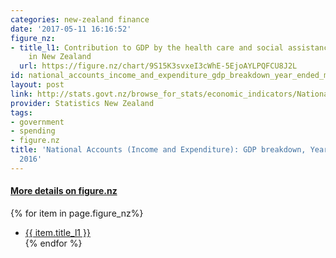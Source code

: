 ```yaml
---
categories: new-zealand finance
date: '2017-05-11 16:16:52'
figure_nz:
- title_l1: Contribution to GDP by the health care and social assistance industry
    in New Zealand
  url: https://figure.nz/chart/9S15K3svxeI3cWhE-5EjoAYLPQFCU8J2L
id: national_accounts_income_and_expenditure_gdp_breakdown_year_ended_march_2016
layout: post
link: http://stats.govt.nz/browse_for_stats/economic_indicators/NationalAccounts/NationalAccountsIncomeExpenditure_HOTPYeMar16.aspx
provider: Statistics New Zealand
tags:
- government
- spending
- figure.nz
title: 'National Accounts (Income and Expenditure): GDP breakdown, Year Ended March
  2016'
---
```


<h4><u> More details on figure.nz</u></h4>
{% for item in page.figure_nz%}
<ul class="post-list">
    <li><a href="{{ item.url }}">{{ item.title_l1 }}</a></li>
{% endfor %}
</ul>